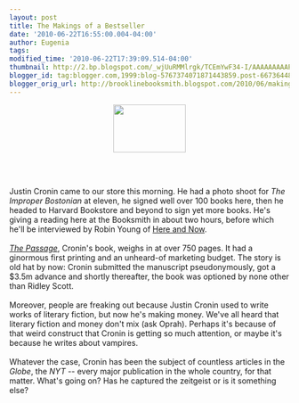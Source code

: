 ```yaml
---
layout: post
title: The Makings of a Bestseller
date: '2010-06-22T16:55:00.004-04:00'
author: Eugenia
tags: 
modified_time: '2010-06-22T17:39:09.514-04:00'
thumbnail: http://2.bp.blogspot.com/_wjUuRMMlrgk/TCEmYwF34-I/AAAAAAAAAPg/VvAfCtguJmU/s72-c/BookGoldenDollarSign83041.jpg
blogger_id: tag:blogger.com,1999:blog-5767374071871443859.post-6673644837054661814
blogger_orig_url: http://brooklinebooksmith.blogspot.com/2010/06/makings-of-bestseller.html
---
```


<a onblur="try {parent.deselectBloggerImageGracefully();} catch(e) {}" href="http://2.bp.blogspot.com/_wjUuRMMlrgk/TCEmYwF34-I/AAAAAAAAAPg/VvAfCtguJmU/s1600/BookGoldenDollarSign83041.jpg"><img style="display:block; margin:0px auto 10px; text-align:center;cursor:pointer; cursor:hand;width: 130px; height: 86px;" src="http://2.bp.blogspot.com/_wjUuRMMlrgk/TCEmYwF34-I/AAAAAAAAAPg/VvAfCtguJmU/s200/BookGoldenDollarSign83041.jpg" border="0" alt="" id="BLOGGER_PHOTO_ID_5485708027782226914" /></a><br /><br /><br />Justin Cronin came to our store this morning. He had a photo shoot for <span style="font-style:italic;">The Improper Bostonian</span> at eleven, he signed well over 100 books here, then he headed to Harvard Bookstore and beyond to sign yet more books. He's giving a reading here at the Booksmith in about two hours, before which he'll be interviewed by Robin Young of <a href="http://www.hereandnow.org/">Here and Now</a>.<br /><br /><span style="font-style:italic;"><a href="http://www.brooklinebooksmith-shop.com/book/9780345504968">The Passage</a></span>, Cronin's book, weighs in at over 750 pages. It had a ginormous first printing and an unheard-of marketing budget. The story is old hat by now: Cronin submitted the manuscript pseudonymously, got a $3.5m advance and shortly thereafter, the book was optioned by none other than Ridley Scott.<br /><br />Moreover, people are freaking out because Justin Cronin used to write works of literary fiction, but now he's making money. We've all heard that literary fiction and money don't mix (ask Oprah). Perhaps it's because of that weird construct that Cronin is getting so much attention, or maybe it's because he writes about vampires.<br /><br />Whatever the case, Cronin has been the subject of countless articles in the <i>Globe</i>, the <i>NYT </i>-- every major publication in the whole country, for that matter. What's going on? Has he captured the zeitgeist or is it something else?